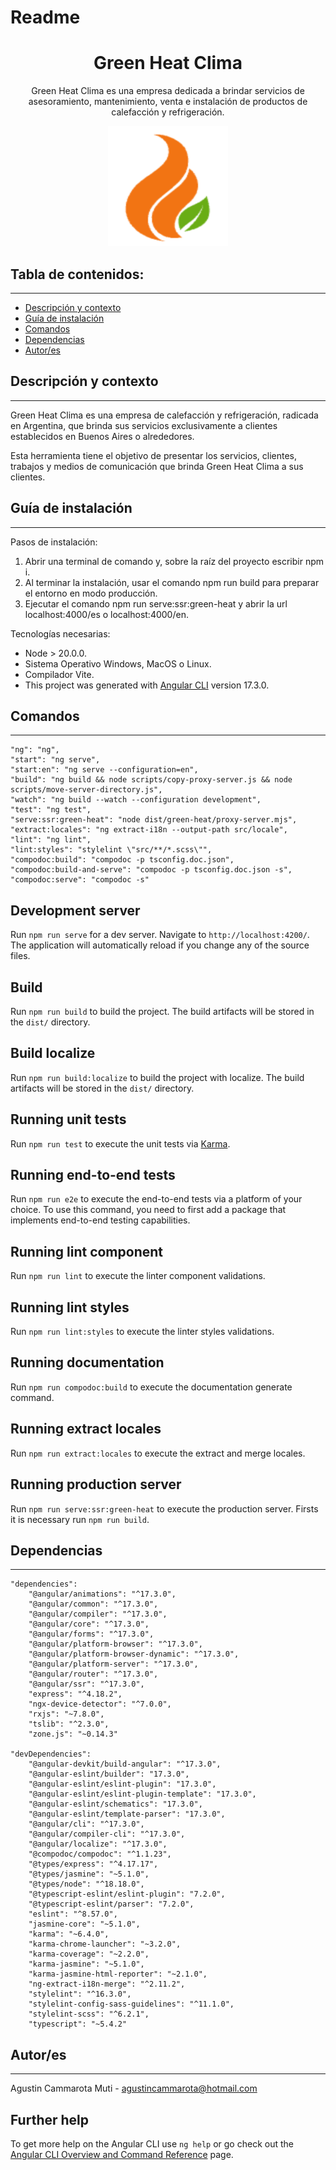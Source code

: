 # Readme

<h1 align="center">Green Heat Clima</h1>
<p align="center"> Green Heat Clima es una empresa dedicada a brindar servicios de asesoramiento, mantenimiento, venta e instalación de productos de calefacción y refrigeración. </p>
<p align="center"><img src="src/assets/icons/favicon-192x192.png"/></p>

## Tabla de contenidos:
---

- [Descripción y contexto](#descripción-y-contexto)
- [Guía de instalación](#guía-de-instalación)
- [Comandos](#comandos)
- [Dependencias](#dependencias)
- [Autor/es](#autores)

## Descripción y contexto
---

Green Heat Clima es una empresa de calefacción y refrigeración, radicada en Argentina, que brinda sus servicios exclusivamente a clientes establecidos en Buenos Aires o alrededores.

Esta herramienta tiene el objetivo de presentar los servicios, clientes, trabajos y medios de comunicación que brinda Green Heat Clima a sus clientes.

## Guía de instalación
---

Pasos de instalación:
1. Abrir una terminal de comando y, sobre la raíz del proyecto escribir npm i.
2. Al terminar la instalación, usar el comando npm run build para preparar el entorno en modo producción.
3. Ejecutar el comando npm run serve:ssr:green-heat y abrir la url localhost:4000/es o localhost:4000/en.

Tecnologías necesarias:
- Node > 20.0.0.
- Sistema Operativo Windows, MacOS o Linux.
- Compilador Vite. 
- This project was generated with [Angular CLI](https://github.com/angular/angular-cli) version 17.3.0.

## Comandos
---

    "ng": "ng",
    "start": "ng serve",
    "start:en": "ng serve --configuration=en",
    "build": "ng build && node scripts/copy-proxy-server.js && node scripts/move-server-directory.js",
    "watch": "ng build --watch --configuration development",
    "test": "ng test",
    "serve:ssr:green-heat": "node dist/green-heat/proxy-server.mjs",
    "extract:locales": "ng extract-i18n --output-path src/locale",
    "lint": "ng lint",
    "lint:styles": "stylelint \"src/**/*.scss\"",
    "compodoc:build": "compodoc -p tsconfig.doc.json",
    "compodoc:build-and-serve": "compodoc -p tsconfig.doc.json -s",
    "compodoc:serve": "compodoc -s"

## Development server

Run `npm run serve` for a dev server. Navigate to `http://localhost:4200/`. The application will automatically reload if you change any of the source files.

## Build

Run `npm run build` to build the project. The build artifacts will be stored in the `dist/` directory.

## Build localize

Run `npm run build:localize` to build the project with localize. The build artifacts will be stored in the `dist/` directory.

## Running unit tests

Run `npm run test` to execute the unit tests via [Karma](https://karma-runner.github.io).

## Running end-to-end tests

Run `npm run e2e` to execute the end-to-end tests via a platform of your choice. To use this command, you need to first add a package that implements end-to-end testing capabilities.

## Running lint component

Run `npm run lint` to execute the linter component validations.

## Running lint styles

Run `npm run lint:styles` to execute the linter styles validations.

## Running documentation

Run `npm run compodoc:build` to execute the documentation generate command.

## Running extract locales

Run `npm run extract:locales` to execute the extract and merge locales.

## Running production server

Run `npm run serve:ssr:green-heat` to execute the production server. Firsts it is necessary run `npm run build`.

## Dependencias
---

    "dependencies":
        "@angular/animations": "^17.3.0",
        "@angular/common": "^17.3.0",
        "@angular/compiler": "^17.3.0",
        "@angular/core": "^17.3.0",
        "@angular/forms": "^17.3.0",
        "@angular/platform-browser": "^17.3.0",
        "@angular/platform-browser-dynamic": "^17.3.0",
        "@angular/platform-server": "^17.3.0",
        "@angular/router": "^17.3.0",
        "@angular/ssr": "^17.3.0",
        "express": "^4.18.2",
        "ngx-device-detector": "^7.0.0",
        "rxjs": "~7.8.0",
        "tslib": "^2.3.0",
        "zone.js": "~0.14.3"

    "devDependencies":
        "@angular-devkit/build-angular": "^17.3.0",
        "@angular-eslint/builder": "17.3.0",
        "@angular-eslint/eslint-plugin": "17.3.0",
        "@angular-eslint/eslint-plugin-template": "17.3.0",
        "@angular-eslint/schematics": "17.3.0",
        "@angular-eslint/template-parser": "17.3.0",
        "@angular/cli": "^17.3.0",
        "@angular/compiler-cli": "^17.3.0",
        "@angular/localize": "^17.3.0",
        "@compodoc/compodoc": "^1.1.23",
        "@types/express": "^4.17.17",
        "@types/jasmine": "~5.1.0",
        "@types/node": "^18.18.0",
        "@typescript-eslint/eslint-plugin": "7.2.0",
        "@typescript-eslint/parser": "7.2.0",
        "eslint": "^8.57.0",
        "jasmine-core": "~5.1.0",
        "karma": "~6.4.0",
        "karma-chrome-launcher": "~3.2.0",
        "karma-coverage": "~2.2.0",
        "karma-jasmine": "~5.1.0",
        "karma-jasmine-html-reporter": "~2.1.0",
        "ng-extract-i18n-merge": "^2.11.2",
        "stylelint": "^16.3.0",
        "stylelint-config-sass-guidelines": "^11.1.0",
        "stylelint-scss": "^6.2.1",
        "typescript": "~5.4.2"

## Autor/es
---

Agustin Cammarota Muti - agustincammarota@hotmail.com 

## Further help

To get more help on the Angular CLI use `ng help` or go check out the [Angular CLI Overview and Command Reference](https://angular.io/cli) page.
